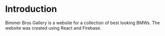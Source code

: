 # Introduction
Bimmer Bros Gallery is a website for a collection of best looking BMWs. 
The website was created using React and Firebase. 
